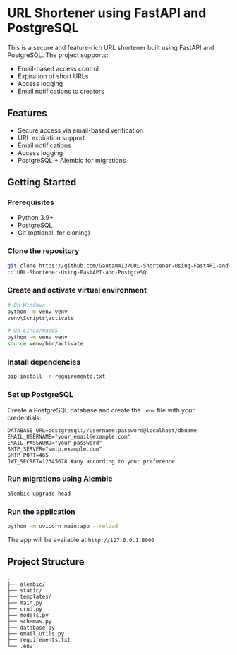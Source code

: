 
# URL Shortener using FastAPI and PostgreSQL

This is a secure and feature-rich URL shortener built using FastAPI and PostgreSQL. The project supports:
- Email-based access control
- Expiration of short URLs
- Access logging
- Email notifications to creators

## Features

- Secure access via email-based verification
- URL expiration support
- Email notifications
- Access logging
- PostgreSQL + Alembic for migrations

## Getting Started

### Prerequisites

- Python 3.9+
- PostgreSQL
- Git (optional, for cloning)

### Clone the repository

```bash
git clone https://github.com/Gautam413/URL-Shortener-Using-FastAPI-and-PostgreSQL.git
cd URL-Shortener-Using-FastAPI-and-PostgreSQL
```

### Create and activate virtual environment

```bash
# On Windows
python -m venv venv
venv\Scripts\activate
```

```bash
# On Linux/macOS
python -m venv venv
source venv/bin/activate
```

### Install dependencies

```bash
pip install -r requirements.txt
```

### Set up PostgreSQL

Create a PostgreSQL database and create the `.env` file with your credentials:

```
DATABASE_URL=postgresql://username:password@localhost/dbname
EMAIL_USERNAME="your_email@example.com"
EMAIL_PASSWORD="your_password"
SMTP_SERVER="smtp.example.com"
SMTP_PORT=465
JWT_SECRET=12345678 #any according to your preference
```

### Run migrations using Alembic

```bash
alembic upgrade head
```

### Run the application

```bash
python -m uvicorn main:app --reload
```

The app will be available at `http://127.0.0.1:8000`

## Project Structure
```
.
├── alembic/
├── static/
├── templates/
├── main.py
├── crud.py
├── models.py
├── schemas.py
├── database.py
├── email_utils.py
├── requirements.txt
└── .env
```
